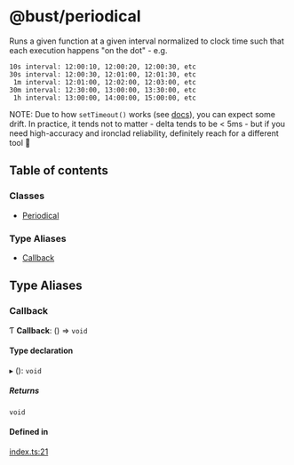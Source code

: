 # @bust/periodical

Runs a given function at a given interval normalized to clock time such that
each execution happens "on the dot" - e.g.

```
10s interval: 12:00:10, 12:00:20, 12:00:30, etc
30s interval: 12:00:30, 12:01:00, 12:01:30, etc
 1m interval: 12:01:00, 12:02:00, 12:03:00, etc
30m interval: 12:30:00, 13:00:00, 13:30:00, etc
 1h interval: 13:00:00, 14:00:00, 15:00:00, etc
```

NOTE: Due to how `setTimeout()` works (see [docs](https://developer.mozilla.org/en-US/docs/Web/API/setTimeout#reasons_for_delays_longer_than_specified)),
you can expect some drift. In practice, it tends not to matter - delta tends
to be < 5ms - but if you need high-accuracy and ironclad reliability, definitely
reach for a different tool 🤗

## Table of contents

### Classes

- [Periodical](classes/Periodical.md)

### Type Aliases

- [Callback](README.md#callback)

## Type Aliases

### Callback

Ƭ **Callback**: () => `void`

#### Type declaration

▸ (): `void`

##### Returns

`void`

#### Defined in

[index.ts:21](/packages/periodical/src/index.ts#L21)
